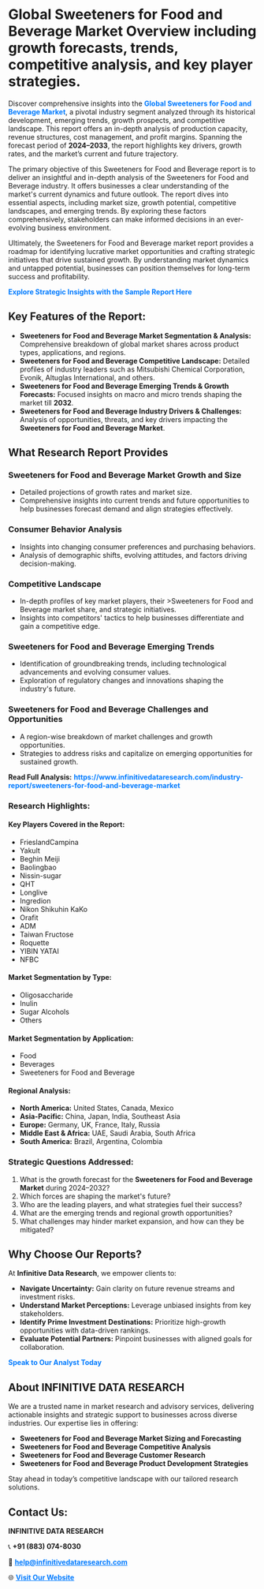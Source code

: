 <h1>Global Sweeteners for Food and Beverage Market Overview including growth forecasts, trends, competitive analysis, and key player strategies.</h1>
<p>
Discover comprehensive insights into the 
<a href="https://www.infinitivedataresearch.com/industry-report/sweeteners-for-food-and-beverage-market" rel="dofollow" style="color: #007BFF; text-decoration: none;"><strong>Global Sweeteners for Food and Beverage Market</strong></a>, a pivotal industry segment analyzed through its historical development, emerging trends, growth prospects, and competitive landscape. This report offers an in-depth analysis of production capacity, revenue structures, cost management, and profit margins. Spanning the forecast period of <strong>2024–2033</strong>, the report highlights key drivers, growth rates, and the market’s current and future trajectory.
</p>
<p>
The primary objective of this Sweeteners for Food and Beverage report is to deliver an insightful and in-depth analysis of the Sweeteners for Food and Beverage industry. It offers businesses a clear understanding of the market's current dynamics and future outlook. The report dives into essential aspects, including market size, growth potential, competitive landscapes, and emerging trends. By exploring these factors comprehensively, stakeholders can make informed decisions in an ever-evolving business environment.
</p>
<p>
Ultimately, the Sweeteners for Food and Beverage market report provides a roadmap for identifying lucrative market opportunities and crafting strategic initiatives that drive sustained growth. By understanding market dynamics and untapped potential, businesses can position themselves for long-term success and profitability.
</p>
<p>
<a href="https://www.infinitivedataresearch.com/request-sample/reportId=103722" style="color: #007BFF; text-decoration: none;"><strong>Explore Strategic Insights with the Sample Report Here</strong></a>
</p>

<h2>Key Features of the Report:</h2>
<ul>
<li><strong>Sweeteners for Food and Beverage Market Segmentation & Analysis:</strong> Comprehensive breakdown of global market shares across product types, applications, and regions.</li>
<li><strong>Sweeteners for Food and Beverage Competitive Landscape:</strong> Detailed profiles of industry leaders such as Mitsubishi Chemical Corporation, Evonik, Altuglas International, and others.</li>
<li><strong>Sweeteners for Food and Beverage Emerging Trends & Growth Forecasts:</strong> Focused insights on macro and micro trends shaping the market till <strong>2032</strong>.</li>
<li><strong>Sweeteners for Food and Beverage Industry Drivers & Challenges:</strong> Analysis of opportunities, threats, and key drivers impacting the <strong>Sweeteners for Food and Beverage Market</strong>.</li>
</ul>

<h2>What Research Report Provides</h2>
<h3>Sweeteners for Food and Beverage Market Growth and Size</h3>
<ul>
<li>Detailed projections of growth rates and market size.</li>
<li>Comprehensive insights into current trends and future opportunities to help businesses forecast demand and align strategies effectively.</li>
</ul>

<h3>Consumer Behavior Analysis</h3>
<ul>
<li>Insights into changing consumer preferences and purchasing behaviors.</li>
<li>Analysis of demographic shifts, evolving attitudes, and factors driving decision-making.</li>
</ul>

<h3>Competitive Landscape</h3>
<ul>
<li>In-depth profiles of key market players, their >Sweeteners for Food and Beverage market share, and strategic initiatives.</li>
<li>Insights into competitors' tactics to help businesses differentiate and gain a competitive edge.</li>
</ul>

<h3>Sweeteners for Food and Beverage Emerging Trends</h3>
<ul>
<li>Identification of groundbreaking trends, including technological advancements and evolving consumer values.</li>
<li>Exploration of regulatory changes and innovations shaping the industry's future.</li>
</ul>

<h3>Sweeteners for Food and Beverage Challenges and Opportunities</h3>
<ul>
<li>A region-wise breakdown of market challenges and growth opportunities.</li>
<li>Strategies to address risks and capitalize on emerging opportunities for sustained growth.</li>
</ul>
<p><strong>Read Full Analysis:</strong> <a href="https://www.infinitivedataresearch.com/industry-report/sweeteners-for-food-and-beverage-market" rel="dofollow" style="color: #007BFF; text-decoration: none;"><strong>https://www.infinitivedataresearch.com/industry-report/sweeteners-for-food-and-beverage-market</strong></a></p>
<h3>Research Highlights:</h3>
<h4>Key Players Covered in the Report:</h4>
<ul><li>FrieslandCampina</li><li>Yakult</li><li>Beghin Meiji</li><li>Baolingbao</li><li>Nissin-sugar</li><li>QHT</li><li>Longlive</li><li>Ingredion</li><li>Nikon Shikuhin KaKo</li><li>Orafit</li><li>ADM</li><li>Taiwan Fructose</li><li>Roquette</li><li>YIBIN YATAI</li><li>NFBC</li></ul>
<h4>Market Segmentation by Type:</h4>
<ul><li>Oligosaccharide</li><li>Inulin</li><li>Sugar Alcohols</li><li>Others</li></ul>
<h4>Market Segmentation by Application:</h4>
<ul><li>Food</li><li>Beverages</li><li>Sweeteners for Food and Beverage</li></ul>

<h4>Regional Analysis:</h4>
<ul>
<li><strong>North America:</strong> United States, Canada, Mexico</li>
<li><strong>Asia-Pacific:</strong> China, Japan, India, Southeast Asia</li>
<li><strong>Europe:</strong> Germany, UK, France, Italy, Russia</li>
<li><strong>Middle East & Africa:</strong> UAE, Saudi Arabia, South Africa</li>
<li><strong>South America:</strong> Brazil, Argentina, Colombia</li>
</ul>

<h3>Strategic Questions Addressed:</h3>
<ol>
<li>What is the growth forecast for the <strong>Sweeteners for Food and Beverage Market</strong> during 2024–2032?</li>
<li>Which forces are shaping the market's future?</li>
<li>Who are the leading players, and what strategies fuel their success?</li>
<li>What are the emerging trends and regional growth opportunities?</li>
<li>What challenges may hinder market expansion, and how can they be mitigated?</li>
</ol>

<h2>Why Choose Our Reports?</h2>
<p>At <strong>Infinitive Data Research</strong>, we empower clients to:</p>
<ul>
<li><strong>Navigate Uncertainty:</strong> Gain clarity on future revenue streams and investment risks.</li>
<li><strong>Understand Market Perceptions:</strong> Leverage unbiased insights from key stakeholders.</li>
<li><strong>Identify Prime Investment Destinations:</strong> Prioritize high-growth opportunities with data-driven rankings.</li>
<li><strong>Evaluate Potential Partners:</strong> Pinpoint businesses with aligned goals for collaboration.</li>
</ul>
<p><a href="https://www.infinitivedataresearch.com/industry-report/sweeteners-for-food-and-beverage-market" rel="dofollow" style="color: #007BFF; text-decoration: none;"><strong>Speak to Our Analyst Today</strong></a></p>

<h2>About INFINITIVE DATA RESEARCH</h2>
<p>We are a trusted name in market research and advisory services, delivering actionable insights and strategic support to businesses across diverse industries. Our expertise lies in offering:</p>
<ul>
<li><strong>Sweeteners for Food and Beverage Market Sizing and Forecasting</strong></li>
<li><strong>Sweeteners for Food and Beverage Competitive Analysis</strong></li>
<li><strong>Sweeteners for Food and Beverage Customer Research</strong></li>
<li><strong>Sweeteners for Food and Beverage Product Development Strategies</strong></li>
</ul>
<p>Stay ahead in today’s competitive landscape with our tailored research solutions.</p>

<h2>Contact Us:</h2>
<p><strong>INFINITIVE DATA RESEARCH</strong></p>
<p>📞 <strong>+91 (883) 074-8030</strong></p>
<p>📧 <strong><a href="mailto:help@infinitivedataresearch.com" style="color: #007BFF;">help@infinitivedataresearch.com</a></strong></p>
<p>🌐 <strong><a href="https://www.infinitivedataresearch.com" rel="dofollow" style="color: #007BFF;">Visit Our Website</a></strong></p>